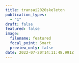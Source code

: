 ```yaml
---
title: transai2020skeleton
publication_types:
  - "1"
draft: false
featured: false
image:
  filename: featured
  focal_point: Smart
  preview_only: false
date: 2022-07-20T14:11:48.991Z
---
```

